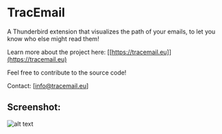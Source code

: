 # TracEmail

A Thunderbird extension that visualizes the path of your emails, to let you know who else might read them!

Learn more about the project here: [[https://tracemail.eu]](https://tracemail.eu)

Feel free to contribute to the source code!

Contact: [[info@tracemail.eu]](info@tracemail.eu)


## Screenshot:

![alt text](https://github.com/gaborgulyas/tracemail/demo.png "TracEmail screenshot")

